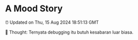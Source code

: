 # A Mood Story

⏰ Updated on Thu, 15 Aug 2024 18:51:13 GMT

💭 Thought: Ternyata debugging itu butuh kesabaran luar biasa.

